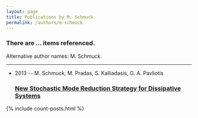 ```yaml
---
layout: page
title: Publications by M. Schmuck
permalink: /authors/m-schmuck
---
```


<h3 id="number-posts">There are ... items referenced.</h3>
<p id='info-authors'>Alternative author names: M. Schmuck.</p>
<hr />
<ul class="post-list">
<li><span class='post-meta'>2013 -- M. Schmuck, M. Pradas, S. Kalliadasis, G. A. Pavliotis</span><h3><a class='post-link' href="{{ site.baseurl }}/new-stochastic-mode-reduction-strategy-for-dissipative-systems">New Stochastic Mode Reduction Strategy for Dissipative Systems</a></h3></li>

</ul>
{% include count-posts.html %}
